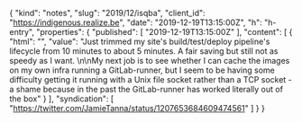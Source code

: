 {
  "kind": "notes",
  "slug": "2019/12/isqba",
  "client_id": "https://indigenous.realize.be",
  "date": "2019-12-19T13:15:00Z",
  "h": "h-entry",
  "properties": {
    "published": [
      "2019-12-19T13:15:00Z"
    ],
    "content": [
      {
        "html": "",
        "value": "Just trimmed my site's build/test/deploy pipeline's lifecycle from 10 minutes to about 5 minutes. A fair saving but still not as speedy as I want. \n\nMy next job is to see whether I can cache the images on my own infra running a GitLab-runner, but I seem to be having some difficulty getting it running with a Unix file socket rather than a TCP socket - a shame because in the past the GitLab-runner has worked literally out of the box"
      }
    ],
    "syndication": [
      "https://twitter.com/JamieTanna/status/1207653684609474561"
    ]
  }
}
